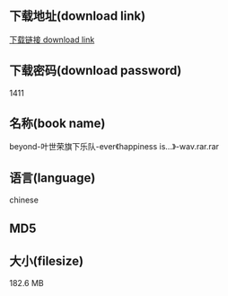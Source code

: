 ## 下载地址(download link)
[下载链接 download link](https://tutu365.netlify.app/?s=beyond-%E5%8F%B6%E4%B8%96%E8%8D%A3%E6%97%97%E4%B8%8B%E4%B9%90%E9%98%9F-ever%E3%80%8Ahappiness++is%E2%80%A6%E3%80%8B-wav.rar)

## 下载密码(download password)
1411

## 名称(book name)
beyond-叶世荣旗下乐队-ever《happiness  is…》-wav.rar.rar

## 语言(language)
chinese

## MD5


## 大小(filesize)
182.6 MB
